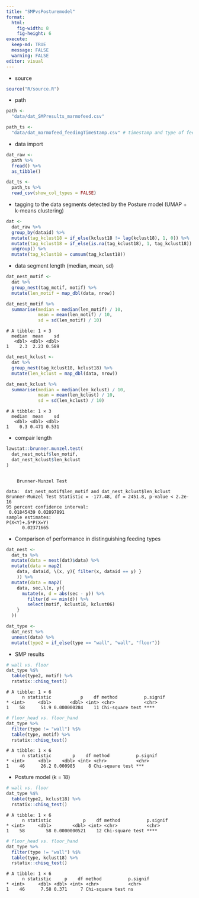 ```yaml
---
title: "SMPvsPosturemodel"
format: 
  html: 
    fig-width: 8
    fig-height: 6
execute: 
  keep-md: TRUE
  message: FALSE
  warning: FALSE
editor: visual
---
```


-   source

``` {.r .cell-code}
source("R/source.R")
```

-   path

``` {.r .cell-code}
path <- 
  "data/dat_SMPresults_marmofeed.csv"

path_ts <-
  "data/dat_marmofeed_feedingTimeStamp.csv" # timestamp and type of feeding behavior
```

-   data import

``` {.r .cell-code}
dat_raw <-
  path %>% 
  fread() %>% 
  as_tibble() 

dat_ts <-
  path_ts %>% 
  read_csv(show_col_types = FALSE)
```

-   tagging to the data segments detected by the Posture model (UMAP + k-means clustering)

``` {.r .cell-code}
dat <-
  dat_raw %>% 
  group_by(dataid) %>% 
  mutate(tag_kclust18 = if_else(kclust18 != lag(kclust18), 1, 0)) %>% 
  mutate(tag_kclust18 = if_else(is.na(tag_kclust18), 1, tag_kclust18)) %>% 
  ungroup() %>% 
  mutate(tag_kclust18 = cumsum(tag_kclust18))
```

-   data segment length (median, mean, sd)

``` {.r .cell-code}
dat_nest_motif <-
  dat %>% 
  group_nest(tag_motif, motif) %>% 
  mutate(len_motif = map_dbl(data, nrow))

dat_nest_motif %>% 
  summarise(median = median(len_motif) / 10,
            mean = mean(len_motif) / 10,
            sd = sd(len_motif) / 10)
```

```         
# A tibble: 1 × 3
  median  mean    sd
   <dbl> <dbl> <dbl>
1    2.3  2.23 0.589
```

``` {.r .cell-code}
dat_nest_kclust <-
  dat %>% 
  group_nest(tag_kclust18, kclust18) %>% 
  mutate(len_kclust = map_dbl(data, nrow))

dat_nest_kclust %>%  
  summarise(median = median(len_kclust) / 10,
            mean = mean(len_kclust) / 10,
            sd = sd(len_kclust) / 10)
```

```         
# A tibble: 1 × 3
  median  mean    sd
   <dbl> <dbl> <dbl>
1    0.3 0.471 0.531
```


-   compair length

``` {.r .cell-code}
lawstat::brunner.munzel.test(
  dat_nest_motif$len_motif,
  dat_nest_kclust$len_kclust
)
```

```         

    Brunner-Munzel Test

data:  dat_nest_motif$len_motif and dat_nest_kclust$len_kclust
Brunner-Munzel Test Statistic = -177.48, df = 2451.8, p-value < 2.2e-16
95 percent confidence interval:
 0.01845439 0.02897891
sample estimates:
P(X<Y)+.5*P(X=Y) 
      0.02371665 
```

-   Comparison of performance in distinguishing feeding types


``` {.r .cell-code}
dat_nest <-
  dat_ts %>% 
  mutate(data = nest(dat)$data) %>% 
  mutate(data = map2(
    data, dataid, \(x, y){ filter(x, dataid == y) }
    )) %>% 
  mutate(data = map2(
    data, sec,\(x, y){
      mutate(x, d = abs(sec - y)) %>% 
        filter(d == min(d)) %>% 
        select(motif, kclust18, kclust06)
    }
  )) 

dat_type <-
  dat_nest %>% 
  unnest(data) %>% 
  mutate(type2 = if_else(type == "wall", "wall", "floor"))
```

-   SMP results

``` {.r .cell-code}
# wall vs. floor
dat_type %$% 
  table(type2, motif) %>% 
  rstatix::chisq_test()
```

```         
# A tibble: 1 × 6
      n statistic           p    df method          p.signif
* <int>     <dbl>       <dbl> <int> <chr>           <chr>   
1    58      51.9 0.000000284    11 Chi-square test ****    
```

``` {.r .cell-code}
# floor_head vs. floor_hand
dat_type %>% 
  filter(type != "wall") %$% 
  table(type, motif) %>% 
  rstatix::chisq_test()
```

```         
# A tibble: 1 × 6
      n statistic        p    df method          p.signif
* <int>     <dbl>    <dbl> <int> <chr>           <chr>   
1    46      26.2 0.000985     8 Chi-square test ***     
```

-   Posture model (k = 18)

``` {.r .cell-code}
# wall vs. floor
dat_type %$% 
  table(type2, kclust18) %>% 
  rstatix::chisq_test()
```

```         
# A tibble: 1 × 6
      n statistic            p    df method          p.signif
* <int>     <dbl>        <dbl> <int> <chr>           <chr>   
1    58        58 0.0000000521    12 Chi-square test ****    
```

``` {.r .cell-code}
# floor_head vs. floor_hand
dat_type %>% 
  filter(type != "wall") %$% 
  table(type, kclust18) %>% 
  rstatix::chisq_test()
```

```         
# A tibble: 1 × 6
      n statistic     p    df method          p.signif
* <int>     <dbl> <dbl> <int> <chr>           <chr>   
1    46      7.58 0.371     7 Chi-square test ns      
```
